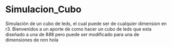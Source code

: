 # Simulacion_Cubo
Simulación de un cubo de leds, el cual puede ser de cualquier dimension en r3.
Bienvenidos a un aporte de como hacer un cubo de leds que esta diseñado a una de 8*8*8 pero puede ser modificado para una de dimensiones de n*n*n
hola
